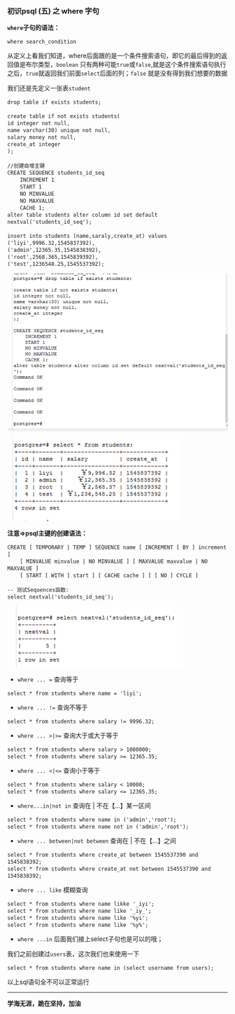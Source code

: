 ### 初识psql (五) 之 where 字句

**`where`子句的语法：**

```postgresql
where search_condition
```

从定义上看我们知道，where后面跟的是一个条件搜索语句，即它的最后得到的返回值是布尔类型，`boolean` 只有两种可能`true`或`false`,就是这个条件搜索语句执行之后，`true`就返回我们前面`select`后面的列；`false` 就是没有得到我们想要的数据

我们还是先定义一张表`student`

```postgresql
drop table if exists students;

create table if not exists students(
id integer not null,
name varchar(30) unique not null,
salary money not null,
create_at integer  
);

//创建自增主键
CREATE SEQUENCE students_id_seq
    INCREMENT 1
    START 1
    NO MINVALUE
    NO MAXVALUE
    CACHE 1;
alter table students alter column id set default nextval('students_id_seq');

insert into students (name,saraly,create_at) values ('liyi',9996.32,1545837392),
('admin',12365.35,1545838392),
('root',2568.365,1545839392),
('test',1236548.25,1545537392);
```
![表创建1](psql_test44.png)

![表创建2](psql_test45.png)

**注意=>psql主键的创建语法：**

```postgresql
CREATE [ TEMPORARY | TEMP ] SEQUENCE name [ INCREMENT [ BY ] increment ]
    [ MINVALUE minvalue | NO MINVALUE ] [ MAXVALUE maxvalue | NO MAXVALUE ]
    [ START [ WITH ] start ] [ CACHE cache ] [ [ NO ] CYCLE ]

-- 测试Sequences函数:
select nextval('students_id_seq');
```
![测试Sequences函数3](psql_test46.png)

- `where ... =` 查询等于

```postgresql
select * from students where name = 'liyi';
```

- `where ... !=` 查询不等于

```postgresql
select * from students where salary != 9996.32;
```

- `where ... >|>=` 查询大于或大于等于

```postgresql
select * from students where salary > 1000000;
select * from students where salary >= 12365.35;
```

- `where ... <|<=` 查询小于等于

```postgresql
select * from students where salary < 10000;
select * from students where salary <= 12365.35;
```

- `where...in|not in` 查询在 | 不在【...】某一区间

```postgresql
select * from students where name in ('admin','root');
select * from students where name not in ('admin','root');
```

- `where ... between|not between` 查询在 | 不在【...】之间

```postgresql
select * from students where create_at between 1545537390 and 1545838392;
select * from students where create_at not between 1545537390 and 1545838392;
```

- `where ... like` 模糊查询

```postgresql
select * from students where name likke '_iyi';
select * from students where name like '_iy_';
select * from students where name like '%yi';
select * from students where name like '%y%';
```

- `where ...in` 后面我们接上select子句也是可以的哦；

我们之前创建过`users`表，这次我们也来使用一下

```postgresql
select * from students where name in (select username from users);
```

以上sql语句全不可以正常运行

-----

**学海无涯，跪在坚持，加油**
